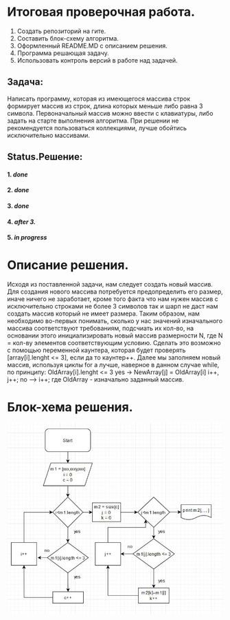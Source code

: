 # Итоговая проверочная работа.

1. Создать репозиторий на гите.
2. Составить блок-схему алгоритма.
3. Оформленный README.MD с описанием решения.
4. Программа решающая задачу.
5. Использовать контроль версий в работе над задачей.

## Задача: 
Написать программу, которая из имеющегося массива строк формирует массив из строк, длина которых меньше либо равна 3 символа. Первоначальный массив можно ввести с клавиатуры, либо задать на старте выполнения алгоритма. При решении не рекомендуется пользоваться коллекциями, лучше обойтись исключительно массивами.

## Status.Решение:
#### 1. ***done***
#### 2. ***done***
#### 3. ***done***
#### 4. ***after 3.***
#### 5. ***in progress***

# Описание решения.

Исходя из поставленной задачи, нам следует создать новый массив. Для создания нового массива потребуется предопределить его размер, иначе ничего не заработает, кроме того факта что нам нужен массив с исключительно строками не более 3 символов так и шарп не даст нам создать массив который не имеет размера.
Таким образом, нам необходимо во-первых понимать, сколько у нас значений изначального массива соответствуют требованиям, подсчиать их кол-во, на основании этого инициализировать новый массив размерности N, где N = кол-ву элементов соответствующим условию. Сделать это возможно с помощью переменной каунтера, которая будет проверять [array[i].lenght <= 3], если да то каунтер++.
Далее мы заполняем новый массив, используя циклы for а лучше, наверное в данном случае while, по принципу: OldArray[i].lenght <= 3 yes -> NewArray[j] = OldArray[i] i++, j++; no --> i++; где OldArray - изначально заданный массив.

# Блок-хема решения.
![scheme](https://raw.githubusercontent.com/EvgeniyDoubleD/GB_final_work/main/scheme.JPG)